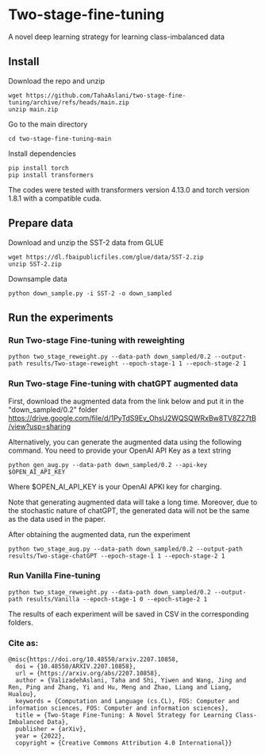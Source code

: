 # Two-stage-fine-tuning
A novel deep learning strategy for learning class-imbalanced data

## Install
Download the repo and unzip
```
wget https://github.com/TahaAslani/two-stage-fine-tuning/archive/refs/heads/main.zip
unzip main.zip
```

Go to the main directory
```
cd two-stage-fine-tuning-main
```

Install dependencies
```
pip install torch
pip install transformers
```
The codes were tested with transformers version 4.13.0 and torch version 1.8.1 with a compatible cuda.

## Prepare data
Download and unzip the SST-2 data from GLUE
```
wget https://dl.fbaipublicfiles.com/glue/data/SST-2.zip
unzip SST-2.zip
```
Downsample data
```
python down_sample.py -i SST-2 -o down_sampled
```

## Run the experiments
### Run Two-stage Fine-tuning with reweighting
```
python two_stage_reweight.py --data-path down_sampled/0.2 --output-path results/Two-stage-reweight --epoch-stage-1 1 --epoch-stage-2 1
```

### Run Two-stage Fine-tuning with chatGPT augmented data
First, download the augmented data from the link below and put it in the "down_sampled/0.2" folder
https://drive.google.com/file/d/1PyTdS9Ev_OhsU2WQSQWRxBw8TV8Z27tB/view?usp=sharing

Alternatively, you can generate the augmented data using the following command. You need to provide your OpenAI API Key as a text string
```
python gen_aug.py --data-path down_sampled/0.2 --api-key $OPEN_AI_API_KEY
```
Where $OPEN_AI_API_KEY is your OpenAI APKI key for charging.

Note that generating augmented data will take a long time. Moreover, due to the stochastic nature of chatGPT, the generated data will not be the same as the data used in the paper.

After obtaining the augmented data, run the experiment
```
python two_stage_aug.py --data-path down_sampled/0.2 --output-path results/Two-stage-chatGPT --epoch-stage-1 1 --epoch-stage-2 1
```

### Run Vanilla Fine-tuning
```
python two_stage_reweight.py --data-path down_sampled/0.2 --output-path results/Vanilla --epoch-stage-1 0 --epoch-stage-2 1
```

The results of each experiment will be saved in CSV in the corresponding folders.

### Cite as:
```
@misc{https://doi.org/10.48550/arxiv.2207.10858,
  doi = {10.48550/ARXIV.2207.10858},
  url = {https://arxiv.org/abs/2207.10858},
  author = {ValizadehAslani, Taha and Shi, Yiwen and Wang, Jing and Ren, Ping and Zhang, Yi and Hu, Meng and Zhao, Liang and Liang, Hualou},
  keywords = {Computation and Language (cs.CL), FOS: Computer and information sciences, FOS: Computer and information sciences},
  title = {Two-Stage Fine-Tuning: A Novel Strategy for Learning Class-Imbalanced Data},
  publisher = {arXiv},
  year = {2022},
  copyright = {Creative Commons Attribution 4.0 International}}
```
